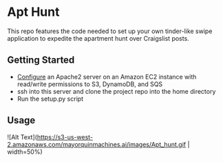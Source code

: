 # Apt Hunt 

This repo features the code needed to set up your own tinder-like swipe application to expedite the apartment hunt over Craigslist posts. 

## Getting Started
* [Configure](http://amunategui.github.io/idea-to-pitch/) an Apache2 server on an Amazon EC2 instance with read/write permissions to S3, DynamoDB, and SQS
* ssh into this server and clone the project repo into the home directory
* Run the setup.py script

## Usage
![Alt Text](https://s3-us-west-2.amazonaws.com/mayorquinmachines.ai/images/Apt_hunt.gif | width=50%)
